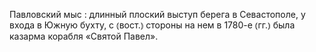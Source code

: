---
---

Павловский мыс
: длинный плоский выступ берега в Севастополе, у входа в Южную бухту, с ⦅вост.⦆ стороны на нем в 1780-е ⦅гг.⦆ была казарма корабля «Святой Павел».
